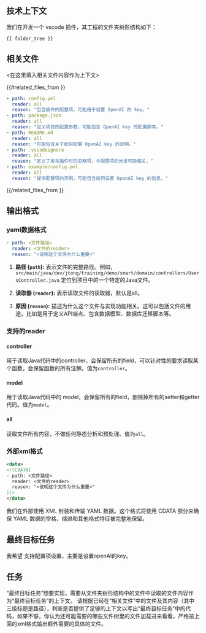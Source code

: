 ## 技术上下文

我们在开发一个 vscode 插件，其工程的文件夹树形结构如下：

```
{{ folder_tree }}
```

## 相关文件

<在这里填入相关文件内容作为上下文>

{{#related_files_from }}
```yaml
- path: config.yml
  reader: all
  reason: "包含插件的配置项，可能用于设置 OpenAI 的 key。"
- path: package.json
  reader: all
  reason: "定义项目的配置参数，可能包含 OpenAI key 的配置脚本。"
- path: README.md
  reader: all
  reason: "可能包含关于如何配置 OpenAI key 的说明。"
- path: .vscodeignore
  reader: all
  reason: "定义了发布插件时的忽略项，与配置项的分发可能相关。"
- path: example/config.yml
  reader: all
  reason: "提供配置项的示例，可能包含如何设置 OpenAI key 的信息。"
```
{{/related_files_from }}

## 输出格式

### yaml数据格式
```yaml
- path: <文件路径>
  reader: <文件的reader>
  reason: "<说明这个文件为什么重要>"
```

1. **路径 (`path`):** 表示文件的完整路径。例如，`src/main/java/dev/jtong/training/demo/smart/domain/controllers/UsersController.java` 定位到项目中的一个特定的Java文件。
  
2. **读取器 (`reader`):** 表示读取文件的读取器，默认是all。
   
3. **原因 (`reason`):** 描述为什么这个文件与实现功能相关。这可以包括文件的用途，比如是用于定义API端点、包含数据模型、数据库迁移脚本等。

### 支持的reader
#### controller
用于读取Java代码中的controller，会保留所有的field，可以针对性的要求读取某个函数，会保留函数的所有注解。值为`controller`。

#### model
用于读取Java代码中的 model，会保留所有的field，删除掉所有的setter和getter代码。值为`model`。

#### all
读取文件所有内容，不做任何静态分析和预处理。值为`all`。

### 外部xml格式

```xml
<data>
<![CDATA[
- path: <文件路径>
  reader: <文件的reader>
  reason: "<说明这个文件为什么重要>"
]]> 
</data>
```
我们在外部使用 XML 封装和传输 YAML 数据。这个格式将使用 CDATA 部分来确保 YAML 数据的空格、缩进和其他格式特征被完整地保留。

## 最终目标任务

我希望 支持配置项设置，主要是设置openAI的key。

## 任务

“最终目标任务”想要实现，需要从文件夹树形结构中的文件中读取的文件内容作为“最终目标任务”的上下文。
请根据已经在“相关文件”中的文件及其内容（其中三级标题是路径），判断是否提供了足够的上下文以写出“最终目标任务”中的代码，如果不够，你认为还可能需要的哪些文件树里的文件加载进来看看，严格按上面的xml格式输出额外需要的具体的文件。